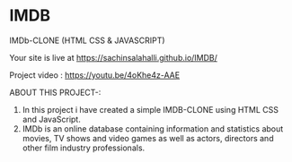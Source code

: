 # IMDB
IMDb-CLONE (HTML CSS & JAVASCRIPT)

Your site is live at https://sachinsalahalli.github.io/IMDB/

Project  video : https://youtu.be/4oKhe4z-AAE

ABOUT THIS PROJECT-:

1. In this project i have created a simple IMDB-CLONE using HTML CSS and JavaScript.
2.  IMDb is an online database containing information and statistics about movies, TV shows and video games as well as actors, directors and other film industry professionals.

